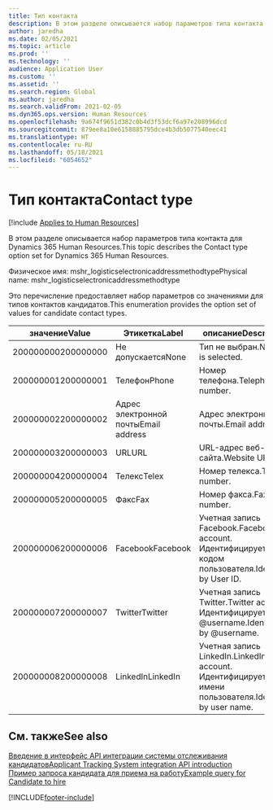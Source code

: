 ```yaml
---
title: Тип контакта
description: В этом разделе описывается набор параметров типа контакта для Dynamics 365 Human Resources.
author: jaredha
ms.date: 02/05/2021
ms.topic: article
ms.prod: ''
ms.technology: ''
audience: Application User
ms.custom: ''
ms.assetid: ''
ms.search.region: Global
ms.author: jaredha
ms.search.validFrom: 2021-02-05
ms.dyn365.ops.version: Human Resources
ms.openlocfilehash: 9a674f9651d382c0b4d3f53dcf6a97e208996dcd
ms.sourcegitcommit: 879ee8a10e6158885795dce4b3db5077540eec41
ms.translationtype: HT
ms.contentlocale: ru-RU
ms.lasthandoff: 05/18/2021
ms.locfileid: "6054652"
---
```

# <a name="contact-type"></a><span data-ttu-id="da1d7-103">Тип контакта</span><span class="sxs-lookup"><span data-stu-id="da1d7-103">Contact type</span></span>

[!include [Applies to Human Resources](../includes/applies-to-hr.md)]

<span data-ttu-id="da1d7-104">В этом разделе описывается набор параметров типа контакта для Dynamics 365 Human Resources.</span><span class="sxs-lookup"><span data-stu-id="da1d7-104">This topic describes the Contact type option set for Dynamics 365 Human Resources.</span></span>

<span data-ttu-id="da1d7-105">Физическое имя: mshr_logisticselectronicaddressmethodtype</span><span class="sxs-lookup"><span data-stu-id="da1d7-105">Physical name: mshr_logisticselectronicaddressmethodtype</span></span>

<span data-ttu-id="da1d7-106">Это перечисление предоставляет набор параметров со значениями для типов контактов кандидатов.</span><span class="sxs-lookup"><span data-stu-id="da1d7-106">This enumeration provides the option set of values for candidate contact types.</span></span> 

| <span data-ttu-id="da1d7-107">значение</span><span class="sxs-lookup"><span data-stu-id="da1d7-107">Value</span></span> | <span data-ttu-id="da1d7-108">Этикетка</span><span class="sxs-lookup"><span data-stu-id="da1d7-108">Label</span></span> | <span data-ttu-id="da1d7-109">описание</span><span class="sxs-lookup"><span data-stu-id="da1d7-109">Description</span></span> |
| --- | --- | --- |
| <span data-ttu-id="da1d7-110">200000000</span><span class="sxs-lookup"><span data-stu-id="da1d7-110">200000000</span></span> | <span data-ttu-id="da1d7-111">Не допускается</span><span class="sxs-lookup"><span data-stu-id="da1d7-111">None</span></span> | <span data-ttu-id="da1d7-112">Тип не выбран.</span><span class="sxs-lookup"><span data-stu-id="da1d7-112">No type is selected.</span></span> |
| <span data-ttu-id="da1d7-113">200000001</span><span class="sxs-lookup"><span data-stu-id="da1d7-113">200000001</span></span> | <span data-ttu-id="da1d7-114">Телефон</span><span class="sxs-lookup"><span data-stu-id="da1d7-114">Phone</span></span> | <span data-ttu-id="da1d7-115">Номер телефона.</span><span class="sxs-lookup"><span data-stu-id="da1d7-115">Telephone number.</span></span> |
| <span data-ttu-id="da1d7-116">200000002</span><span class="sxs-lookup"><span data-stu-id="da1d7-116">200000002</span></span> | <span data-ttu-id="da1d7-117">Адрес электронной почты</span><span class="sxs-lookup"><span data-stu-id="da1d7-117">Email address</span></span> | <span data-ttu-id="da1d7-118">Адрес электронной почты.</span><span class="sxs-lookup"><span data-stu-id="da1d7-118">Email address.</span></span> |
| <span data-ttu-id="da1d7-119">200000003</span><span class="sxs-lookup"><span data-stu-id="da1d7-119">200000003</span></span> | <span data-ttu-id="da1d7-120">URL</span><span class="sxs-lookup"><span data-stu-id="da1d7-120">URL</span></span> | <span data-ttu-id="da1d7-121">URL-адрес веб-сайта.</span><span class="sxs-lookup"><span data-stu-id="da1d7-121">Website URL.</span></span> |
| <span data-ttu-id="da1d7-122">200000004</span><span class="sxs-lookup"><span data-stu-id="da1d7-122">200000004</span></span> | <span data-ttu-id="da1d7-123">Телекс</span><span class="sxs-lookup"><span data-stu-id="da1d7-123">Telex</span></span> | <span data-ttu-id="da1d7-124">Номер телекса.</span><span class="sxs-lookup"><span data-stu-id="da1d7-124">Telex number.</span></span> |
| <span data-ttu-id="da1d7-125">200000005</span><span class="sxs-lookup"><span data-stu-id="da1d7-125">200000005</span></span> | <span data-ttu-id="da1d7-126">Факс</span><span class="sxs-lookup"><span data-stu-id="da1d7-126">Fax</span></span> | <span data-ttu-id="da1d7-127">Номер факса.</span><span class="sxs-lookup"><span data-stu-id="da1d7-127">Fax number.</span></span> |
| <span data-ttu-id="da1d7-128">200000006</span><span class="sxs-lookup"><span data-stu-id="da1d7-128">200000006</span></span> | <span data-ttu-id="da1d7-129">Facebook</span><span class="sxs-lookup"><span data-stu-id="da1d7-129">Facebook</span></span> | <span data-ttu-id="da1d7-130">Учетная запись Facebook.</span><span class="sxs-lookup"><span data-stu-id="da1d7-130">Facebook account.</span></span> <span data-ttu-id="da1d7-131">Идентифицируется кодом пользователя.</span><span class="sxs-lookup"><span data-stu-id="da1d7-131">Identified by User ID.</span></span> |
| <span data-ttu-id="da1d7-132">200000007</span><span class="sxs-lookup"><span data-stu-id="da1d7-132">200000007</span></span> | <span data-ttu-id="da1d7-133">Twitter</span><span class="sxs-lookup"><span data-stu-id="da1d7-133">Twitter</span></span> | <span data-ttu-id="da1d7-134">Учетная запись Twitter.</span><span class="sxs-lookup"><span data-stu-id="da1d7-134">Twitter account.</span></span> <span data-ttu-id="da1d7-135">Идентифицируется по @username.</span><span class="sxs-lookup"><span data-stu-id="da1d7-135">Identified by @username.</span></span> |
| <span data-ttu-id="da1d7-136">200000008</span><span class="sxs-lookup"><span data-stu-id="da1d7-136">200000008</span></span> | <span data-ttu-id="da1d7-137">LinkedIn</span><span class="sxs-lookup"><span data-stu-id="da1d7-137">LinkedIn</span></span> | <span data-ttu-id="da1d7-138">Учетная запись LinkedIn.</span><span class="sxs-lookup"><span data-stu-id="da1d7-138">LinkedIn account.</span></span> <span data-ttu-id="da1d7-139">Идентифицируется по имени пользователя.</span><span class="sxs-lookup"><span data-stu-id="da1d7-139">Identified by user name.</span></span> |

## <a name="see-also"></a><span data-ttu-id="da1d7-140">См. также</span><span class="sxs-lookup"><span data-stu-id="da1d7-140">See also</span></span>

[<span data-ttu-id="da1d7-141">Введение в интерфейс API интеграции системы отслеживания кандидатов</span><span class="sxs-lookup"><span data-stu-id="da1d7-141">Applicant Tracking System integration API introduction</span></span>](hr-admin-integration-ats-api-introduction.md)<br>
[<span data-ttu-id="da1d7-142">Пример запроса кандидата для приема на работу</span><span class="sxs-lookup"><span data-stu-id="da1d7-142">Example query for Candidate to hire</span></span>](hr-admin-integration-ats-api-candidate-to-hire-example-query.md)


[!INCLUDE[footer-include](../includes/footer-banner.md)]
